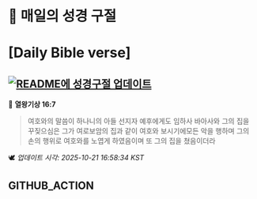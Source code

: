# 🙏 매일의 성경 구절
# [Daily Bible verse]
## [![README에 성경구절 업데이트](https://github.com/DONGSUKA/first_test/actions/workflows/update-readme-bible.yml/badge.svg)](https://github.com/DONGSUKA/first_test/actions/workflows/update-readme-bible.yml)
<!-- START_BIBLE_VERSE -->
📖 **열왕기상 16:7**
> 여호와의 말씀이 하나니의 아들 선지자 예후에게도 임하사 바아사와 그의 집을 꾸짖으심은 그가 여로보암의 집과 같이 여호와 보시기에모든 악을 행하며 그의 손의 행위로 여호와를 노엽게 하였음이며 또 그의 집을 쳤음이더라

🕊️ _업데이트 시각: 2025-10-21 16:58:34 KST_
  <!-- END_BIBLE_VERSE -->
## GITHUB_ACTION
